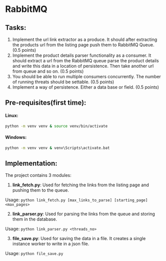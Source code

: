 # RabbitMQ


## Tasks:

1. Implement the url link extractor as a produce. It should after extracting the products url from the listing page push them to RabbitMQ Queue. (0.5 points)
2. Implement the product details parser functionality as a consumer. It should extract a url from the RabbitMQ queue parse the product details and write this data in a location of persistence. Then take another url from queue and so on. (0.5 points)
3. You should be able to run multiple consumers concurrently. The number of running threats should be settable. (0.5 points)
4. Implement a way of persistence. Either a data base or field. (0.5 points)


## Pre-requisites(first time):

#### Linux:

```bash
python -m venv venv & source venv/bin/activate
```

#### Windows:

```bash
python -m venv venv & venv\Scripts\activate.bat
```


## Implementation:

The project contains 3 modules:
1. __link_fetch.py__: Used for fetching the links from the listing page and pushing them to the queue.

Usage: `python link_fetch.py [max_links_to_parse] [starting_page] <max_pages>`

2. __link_parser.py__: Used for parsing the links from the queue and storing them in the database.

Usage: `python link_parser.py <threads_no>`

3. __file_save.py__: Used for saving the data in a file. It creates a single instance worker to write in a json file.

Usage: `python file_save.py`
